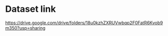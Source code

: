 # Dataset link
https://drive.google.com/drive/folders/18u0kzhZXRUVwbqp2F0FatR6Kvob9m350?usp=sharing
